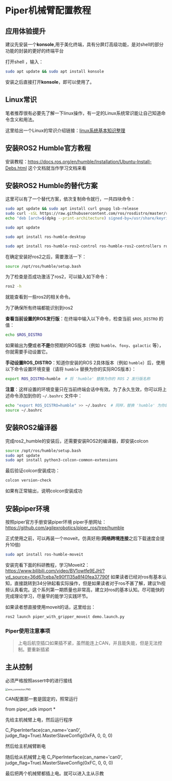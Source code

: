 # Piper机械臂配置教程

## 应用体验提升

建议先安装一个**konsole**,用于美化终端，具有分屏灯高级功能，是对shell的部分功能的封装的更好的终端平台

打开shell ，输入：

```bash
sudo apt update && sudo apt install konsole
```

安装之后直接打开**konsole**，即可以使用了。

## Linux常识

笔者推荐很有必要先了解一下linux操作，有一定的Linux系统常识能让自己知道命令含义和用法。

这里给出一个Linux的常识介绍链接：[linux系统基本知识整理](https://blog.csdn.net/u011285477/article/details/90600501?ops_request_misc=&request_id=&biz_id=102&utm_term=linux常识&utm_medium=distribute.pc_search_result.none-task-blog-2~all~sobaiduweb~default-0-90600501.142^v102^control&spm=1018.2226.3001.4187)

## 安装ROS2 Humble官方教程
安装教程：https://docs.ros.org/en/humble/Installation/Ubuntu-Install-Debs.html
这个文档就当作学习文档来看

## 安装ROS2 Humble的替代方案

这里可以有了一个替代方案，依次复制命令就行，一共四块命令：

```bash
sudo apt update && sudo apt install curl gnupg lsb-release
sudo curl -sSL https://raw.githubusercontent.com/ros/rosdistro/master/ros.key -o /usr/share/keyrings/ros-archive-keyring.gpg
echo "deb [arch=$(dpkg --print-architecture) signed-by=/usr/share/keyrings/ros-archive-keyring.gpg] http://packages.ros.org/ros2/ubuntu $(lsb_release -cs) main" | sudo tee /etc/apt/sources.list.d/ros2.list > /dev/null
```

```bash
sudo apt update
```

```bash
sudo apt install ros-humble-desktop
```

```bash
sudo apt install ros-humble-ros2-control ros-humble-ros2-controllers ros-humble-controller-manager
```

在确定安装好ros2之后，需要激活一下：

```bash
source /opt/ros/humble/setup.bash
```

为了检查是否成功激活了ros2，可以输入如下命令：

```bash
ros2 -h
```

就能查看到一些ros2的相关命令。

为了确保所有终端都能识别到ros2

**查看当前设置的ROS发行版**：在终端中输入以下命令，检查当前 `$ROS_DISTRO` 的值：

```bash
echo $ROS_DISTRO
```

如果输出为**空**或者**不是**你预期的ROS版本（例如 `humble`、`foxy`、`galactic` 等），你就需要手动设置它。

**手动设置ROS_DISTRO**：知道你安装的ROS 2具体版本（例如 `humble`）后，使用以下命令设置环境变量（请将 `humble` 替换为你的实际ROS版本）：

```bash
export ROS_DISTRO=humble  # 将 'humble' 替换为你的 ROS 2 发行版名称
```

**注意**：这样设置的环境变量只在当前终端会话中有效。为了永久生效，你可以将上述命令添加到你的 `~/.bashrc` 文件中：

```bash
echo "export ROS_DISTRO=humble" >> ~/.bashrc  # 同样，替换 'humble' 为你的版本
source ~/.bashrc
```

## 安装ROS2编译器

完成ros2_humble的安装后，还需要安装ROS2的编译器，即安装colcon

```bash
source /opt/ros/humble/setup.bash
sudo apt update
sudo apt install python3-colcon-common-extensions
```

最后验证colcon安装成功：

```bash
colcon version-check
```

如果有正常输出，说明colcon安装成功

## 安装piper环境

按照piper官方手册安装piper环境
piper手册网址：https://github.com/agilexrobotics/piper_ros/tree/humble

正式使用之前，可以再装一个moveit，仿真好用(**网络跨境连接**之后下载速度会提升10倍)

```bash
sudo apt install ros-humble-moveit
```

安装完看下面的科研教程，学习Moveit2：
https://www.bilibili.com/video/BV1owtfe9EJH/?vd_source=36d67ceba7e90f1135a8f40fea37790f
如果读者已经对ros有基本认知，直接跳转到34分钟起看实际操作，但是如果读者对于ros不甚了解，建议1h视频认真看完。这个系列第一期质量也非常高，建立对ros的基本认知。尽可能快的完成理论学习，尽量早的能学习实践环节。

如果读者想直接使用moveit的话，这里给出：

```bash
ros2 launch piper_with_gripper_moveit demo.launch.py
```
### Piper使用注意事项
> 上电后航空插口如果插不紧，虽然能连上CAN，并且能失能，但是无法控制。要重新插紧

## 主从控制

必须严格按照assert中的进行接线



<img src="https://github.com/agilexrobotics/piper_sdk/blob/master/asserts/wire_connection.PNG?raw=true" alt="wire_connection.PNG" style="zoom:50%;" />

CAN配置那一套是固定的，照常运行

from piper_sdk import *

先给主机械臂上电，然后运行程序

C_PiperInterface(can_name='can0', judge_flag=True).MasterSlaveConfig(0xFA, 0, 0, 0)

然后给主机械臂断电

随后给从机械臂上电
C_PiperInterface(can_name='can0', judge_flag=True).MasterSlaveConfig(0xFC, 0, 0, 0)

最后把两个机械臂都插上电。就可以进入主从示教
